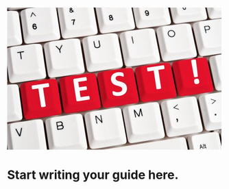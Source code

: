 
![description](https://raw.githubusercontent.com/durden/articles/master/images/9f460c51-8271-4575-b311-a830a2685a02.jpg)
# Start writing your guide here.
